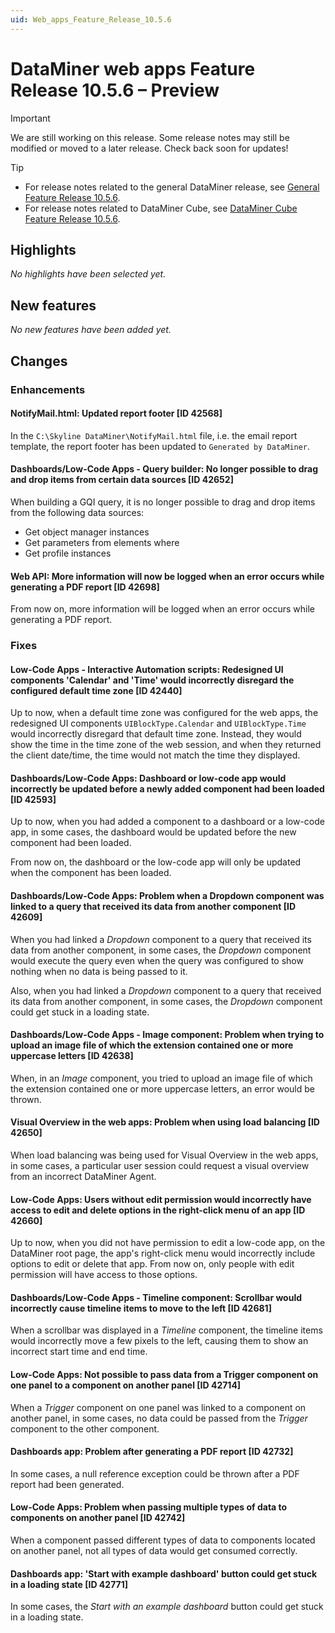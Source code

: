 ```yaml
---
uid: Web_apps_Feature_Release_10.5.6
---
```


# DataMiner web apps Feature Release 10.5.6 – Preview

> [!IMPORTANT]
> We are still working on this release. Some release notes may still be modified or moved to a later release. Check back soon for updates!

> [!TIP]
>
> - For release notes related to the general DataMiner release, see [General Feature Release 10.5.6](xref:General_Feature_Release_10.5.6).
> - For release notes related to DataMiner Cube, see [DataMiner Cube Feature Release 10.5.6](xref:Cube_Feature_Release_10.5.6).

## Highlights

*No highlights have been selected yet.*

## New features

*No new features have been added yet.*

## Changes

### Enhancements

#### NotifyMail.html: Updated report footer [ID 42568]

<!-- MR 10.4.0 [CU15] / 10.5.0 [CU3] - FR 10.5.6 -->

In the `C:\Skyline DataMiner\NotifyMail.html` file, i.e. the email report template, the report footer has been updated to `Generated by DataMiner`.

#### Dashboards/Low-Code Apps - Query builder: No longer possible to drag and drop items from certain data sources [ID 42652]

<!-- MR 10.4.0 [CU15] / 10.5.0 [CU3] - FR 10.5.6 -->

When building a GQI query, it is no longer possible to drag and drop items from the following data sources:

- Get object manager instances
- Get parameters from elements where
- Get profile instances

#### Web API: More information will now be logged when an error occurs while generating a PDF report [ID 42698]

<!-- MR 10.4.0 [CU15] / 10.5.0 [CU3] - FR 10.5.6 -->

From now on, more information will be logged when an error occurs while generating a PDF report.

### Fixes

#### Low-Code Apps - Interactive Automation scripts: Redesigned UI components 'Calendar' and 'Time' would incorrectly disregard the configured default time zone [ID 42440]

<!-- MR 10.4.0 [CU15] / 10.5.0 [CU3] - FR 10.5.6 -->

Up to now, when a default time zone was configured for the web apps, the redesigned UI components `UIBlockType.Calendar` and `UIBlockType.Time` would incorrectly disregard that default time zone. Instead, they would show the time in the time zone of the web session, and when they returned the client date/time, the time would not match the time they displayed.

#### Dashboards/Low-Code Apps: Dashboard or low-code app would incorrectly be updated before a newly added component had been loaded [ID 42593]

<!-- MR 10.4.0 [CU15] / 10.5.0 [CU3] - FR 10.5.6 -->

Up to now, when you had added a component to a dashboard or a low-code app, in some cases, the dashboard would be updated before the new component had been loaded.

From now on, the dashboard or the low-code app will only be updated when the component has been loaded.

#### Dashboards/Low-Code Apps: Problem when a Dropdown component was linked to a query that received its data from another component [ID 42609]

<!-- MR 10.4.0 [CU15] / 10.5.0 [CU3] - FR 10.5.6 -->

When you had linked a *Dropdown* component to a query that received its data from another component, in some cases, the *Dropdown* component would execute the query even when the query was configured to show nothing when no data is being passed to it.

Also, when you had linked a *Dropdown* component to a query that received its data from another component, in some cases, the *Dropdown* component could get stuck in a loading state.

#### Dashboards/Low-Code Apps - Image component: Problem when trying to upload an image file of which the extension contained one or more uppercase letters [ID 42638]

<!-- MR 10.4.0 [CU15] / 10.5.0 [CU3] - FR 10.5.6 -->

When, in an *Image* component, you tried to upload an image file of which the extension contained one or more uppercase letters, an error would be thrown.

#### Visual Overview in the web apps: Problem when using load balancing [ID 42650]

<!-- MR 10.4.0 [CU15] / 10.5.0 [CU3] - FR 10.5.6 -->

When load balancing was being used for Visual Overview in the web apps, in some cases, a particular user session could request a visual overview from an incorrect DataMiner Agent.

#### Low-Code Apps: Users without edit permission would incorrectly have access to edit and delete options in the right-click menu of an app [ID 42660]

<!-- MR 10.4.0 [CU15] / 10.5.0 [CU3] - FR 10.5.6 -->

Up to now, when you did not have permission to edit a low-code app, on the DataMiner root page, the app's right-click menu would incorrectly include options to edit or delete that app. From now on, only people with edit permission will have access to those options.

#### Dashboards/Low-Code Apps - Timeline component: Scrollbar would incorrectly cause timeline items to move to the left [ID 42681]

<!-- MR 10.4.0 [CU15] / 10.5.0 [CU3] - FR 10.5.6 -->

When a scrollbar was displayed in a *Timeline* component, the timeline items would incorrectly move a few pixels to the left, causing them to show an incorrect start time and end time.

#### Low-Code Apps: Not possible to pass data from a Trigger component on one panel to a component on another panel [ID 42714]

<!-- MR 10.4.0 [CU15] / 10.5.0 [CU3] - FR 10.5.6 -->

When a *Trigger* component on one panel was linked to a component on another panel, in some cases, no data could be passed from the *Trigger* component to the other component.

#### Dashboards app: Problem after generating a PDF report [ID 42732]

<!-- MR 10.4.0 [CU15] / 10.5.0 [CU3] - FR 10.5.6 -->

In some cases, a null reference exception could be thrown after a PDF report had been generated.

#### Low-Code Apps: Problem when passing multiple types of data to components on another panel [ID 42742]

<!-- MR 10.4.0 [CU15] / 10.5.0 [CU3] - FR 10.5.6 -->

When a component passed different types of data to components located on another panel, not all types of data would get consumed correctly.

#### Dashboards app: 'Start with example dashboard' button could get stuck in a loading state [ID 42771]

<!-- MR 10.4.0 [CU15] / 10.5.0 [CU3] - FR 10.5.6 -->

In some cases, the *Start with an example dashboard* button could get stuck in a loading state.
